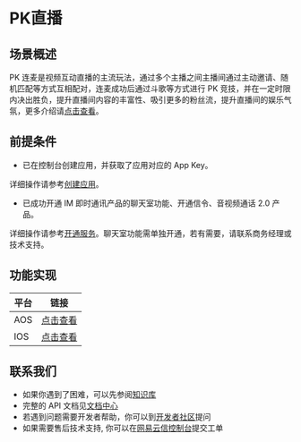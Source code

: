 # PK直播

## 场景概述

PK 连麦是视频互动直播的主流玩法，通过多个主播之间主播间通过主动邀请、随机匹配等方式互相配对，连麦成功后通过斗歌等方式进行 PK 竞技，并在一定时限内决出胜负，提升直播间内容的丰富性、吸引更多的粉丝流，提升直播间的娱乐气氛，更多介绍请[点击查看](https://dev.yunxin.163.com/docs/product/音视频通话2.0/场景实践/连麦PK/场景概述)。

## 前提条件

- 已在控制台创建应用，并获取了应用对应的 App Key。

详细操作请参考[创建应用](https://dev.yunxin.163.com/docs/product/互动直播2.0/快速入门/创建应用)。

- 已成功开通 IM 即时通讯产品的聊天室功能、开通信令、音视频通话 2.0 产品。

详细操作请参考[开通服务](https://dev.yunxin.163.com/docs/product/互动直播2.0/快速入门/开通服务)。聊天室功能需单独开通，若有需要，请联系商务经理或技术支持。

## 功能实现

| 平台 | 链接                                                         |
| ---- | ------------------------------------------------------------ |
| AOS  | [点击查看](https://dev.yunxin.163.com/docs/product/音视频通话2.0/场景实践/连麦PK/客户端实现（Android）) |
| IOS  | [点击查看](https://dev.yunxin.163.com/docs/product/音视频通话2.0/场景实践/连麦PK/客户端实现（iOS）) |

## 联系我们

- 如果你遇到了困难，可以先参阅[知识库](https://faq.yunxin.163.com/kb/main/#/)
- 完整的 API 文档见[文档中心](https://dev.yunxin.163.com/?from=bdjjnim0035)
- 若遇到问题需要开发者帮助，你可以到[开发者社区](https://yunxin.163.com/dev-blog/question)提问
- 如果需要售后技术支持, 你可以在[网易云信控制台](https://app.yunxin.163.com/index#/issue/submit)提交工单